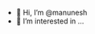 - 👋 Hi, I’m @manunesh
- 👀 I’m interested in ...


<!---
manunesh/manunesh is a ✨ special ✨ repository because its `README.md` (this file) appears on your GitHub profile.
You can click the Preview link to take a look at your changes.
--->
